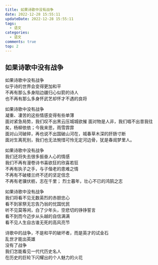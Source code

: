 ```yaml
---
title: 如果诗歌中没有战争
date: 2022-12-28 15:55:11
updateDate: 2022-12-28 15:55:11
tags:
  - 语文
categories:
  - 语文
comments: true
top: 2
---
```

## 如果诗歌中没有战争
如果诗歌中没有战争  
似乎诗的世界会变得更加和平  
不再有那么多身陷边疆归心似箭的诗人  
也不再有那么多身怀武艺却怀才不遇的良将

如果诗歌中没有战争  
凝重、凄苦的这些情感变得有些单薄  
面对紧急局势，我们叹不出黑云压城城欲摧
面对物是人非，我们唱不出昔我往矣，杨柳依依；今我来思，雨雪霏霏  
面对山河破碎，再也说不出国破山河在，城春草木深的肝肠寸断  
面对生离死别，我们也无法惋惜可怜无定河边骨，犹是春闺梦里人。

如果诗歌中没有战争  
我们还将失去很多振奋人心的情感  
我们不再有漫卷诗书喜欲狂的欣喜若狂  
不再有执子之手，与子偕老的患难之情  
不再有不破楼兰终不还的坚定信念  
不再有老骥伏枥，志在千里； 烈士暮年，壮心不已的鸿鹄之志

如果诗歌中没有战争  
我们将看不见无数英烈的赤胆忠心  
看不到家祭无忘告乃翁的忧国忧民  
听不见莫等闲，白了少年头，空悲切的铮铮誓言  
看不到而今迈步从头越的自信满满  
看不见人生自古谁无死的高风亮节  

诗歌中的战争，不是和平的破坏者，而是英才的试金石  
乱世才能出英雄  
没有了战争  
我们怎能看见一代代历史名人  
在历史的巨轮下闪耀出的个人魅力的火花